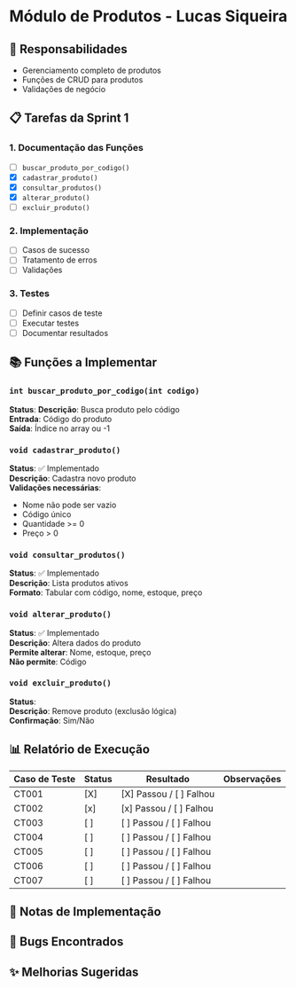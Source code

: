 # Módulo de Produtos - Lucas Siqueira

## 🎯 Responsabilidades
- Gerenciamento completo de produtos
- Funções de CRUD para produtos
- Validações de negócio

## 📋 Tarefas da Sprint 1

### 1. Documentação das Funções
- [ ] `buscar_produto_por_codigo()`
- [X] `cadastrar_produto()`
- [X] `consultar_produtos()`
- [x] `alterar_produto()`
- [ ] `excluir_produto()`

### 2. Implementação
- [ ] Casos de sucesso
- [ ] Tratamento de erros
- [ ] Validações

### 3. Testes
- [ ] Definir casos de teste
- [ ] Executar testes
- [ ] Documentar resultados

## 📚 Funções a Implementar

### `int buscar_produto_por_codigo(int codigo)`
**Status**: 
**Descrição**: Busca produto pelo código  
**Entrada**: Código do produto  
**Saída**: Índice no array ou -1  

### `void cadastrar_produto()`
**Status**: ✅ Implementado  
**Descrição**: Cadastra novo produto  
**Validações necessárias**:
- Nome não pode ser vazio
- Código único
- Quantidade >= 0
- Preço > 0

### `void consultar_produtos()`
**Status**: ✅ Implementado   
**Descrição**: Lista produtos ativos  
**Formato**: Tabular com código, nome, estoque, preço

### `void alterar_produto()`
**Status**: ✅ Implementado  
**Descrição**: Altera dados do produto  
**Permite alterar**: Nome, estoque, preço  
**Não permite**: Código

### `void excluir_produto()`
**Status**:   
**Descrição**: Remove produto (exclusão lógica)  
**Confirmação**: Sim/Não

## 📊 Relatório de Execução
<!-- A ser preenchido durante a execução dos testes -->

| Caso de Teste | Status | Resultado | Observações |
|---------------|--------|-----------|-------------|
| CT001 | [X] | [X] Passou / [ ] Falhou | |
| CT002 | [x] | [x] Passou / [ ] Falhou | |
| CT003 | [ ] | [ ] Passou / [ ] Falhou | |
| CT004 | [ ] | [ ] Passou / [ ] Falhou | |
| CT005 | [ ] | [ ] Passou / [ ] Falhou | |
| CT006 | [ ] | [ ] Passou / [ ] Falhou | |
| CT007 | [ ] | [ ] Passou / [ ] Falhou | |

## 📝 Notas de Implementação
<!-- Adicionar observações durante o desenvolvimento -->

## 🐛 Bugs Encontrados
<!-- Documentar problemas encontrados -->

## ✨ Melhorias Sugeridas
<!-- Sugestões para versões futuras -->
